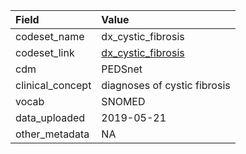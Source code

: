 |Field            |Value                        |
|:----------------|:----------------------------|
|codeset_name     |dx_cystic_fibrosis           |
|codeset_link     |[dx_cystic_fibrosis](https://github.com/PEDSnet/Variable-Dictionary/blob/main/condition/dx_cystic_fibrosis.csv)|
|cdm              |PEDSnet                      |
|clinical_concept |diagnoses of cystic fibrosis |
|vocab            |SNOMED                       |
|data_uploaded    |2019-05-21                   |
|other_metadata   |NA                           |
